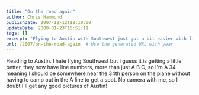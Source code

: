 ```yaml
---
title: "On the road again"
author: Chris Hammond
publishDate: 2007-12-12T18:10:00
updateDate: 2008-01-23T16:51:11
tags: []
excerpt: "Flying to Austin with Southwest just got a bit easier with line numbers. No camera with me; doubt I'll get good pictures. #Traveling #SouthwestAirlines"
url: /2007/on-the-road-again  # Use the generated URL with year
---
```

Heading to Austin. I hate flying Southwest but I guess it is getting a little better, they now have line numbers, more than just A B C, so I'm A 34 meaning I should be somewhere near the 34th person on the plane without having to camp out in the A line to get a spot. No camera with me, so I doubt I'll get any good pictures of Austin! 

